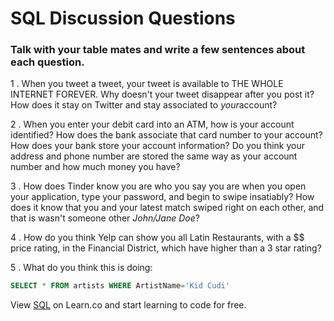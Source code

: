 # SQL Discussion Questions

### Talk with your table mates and write a few sentences about each question.

1 . When you tweet a tweet, your tweet is available to THE WHOLE INTERNET FOREVER. Why doesn't your tweet disappear after you post it? How does it stay on Twitter and stay associated to ​_your_​ account?

2 . When you enter your debit card into an ATM, how is your account identified? How does the bank associate that card number to your account? How does your bank store your account information? Do you think your address and phone number are stored the same way as your account number and how much money you have?

 3 . How does Tinder know you are who you say you are when you open your application, type your password, and begin to swipe insatiably? How does it know that you and your latest match swiped right on each other, and that is wasn't someone other _John/Jane Doe_?

4 . How do you think Yelp can show you all Latin Restaurants, with a $$ price rating, in the Financial District, which have higher than a 3 star rating?

 5 . What do you think this is doing:
```sql
SELECT * FROM artists WHERE ArtistName='Kid Cudi'
```

<p class='util--hide'>View <a href='https://learn.co/lessons/week-2-day-3-discussion'>SQL</a> on Learn.co and start learning to code for free.</p>
